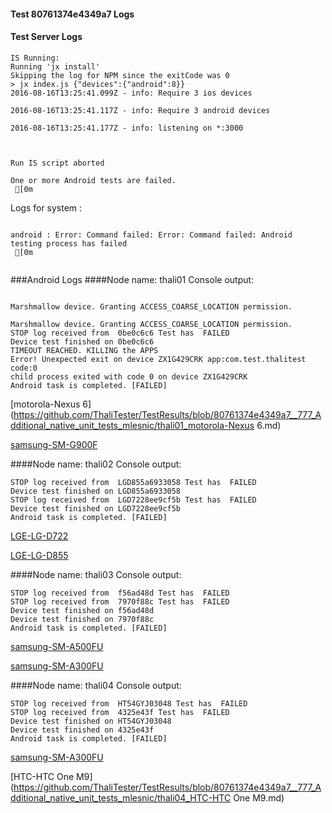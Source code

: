 #### Test 80761374e4349a7 Logs

#### Test Server Logs
```
IS Running:
Running 'jx install'
Skipping the log for NPM since the exitCode was 0
> jx index.js {"devices":{"android":8}}
2016-08-16T13:25:41.099Z - info: Require 3 ios devices

2016-08-16T13:25:41.117Z - info: Require 3 android devices

2016-08-16T13:25:41.177Z - info: listening on *:3000


 
Run IS script aborted
 
One or more Android tests are failed.
 [0m

```


Logs for system : 
```

android : Error: Command failed: Error: Command failed: Android testing process has failed
 [0m


```
###Android Logs
####Node name: thali01
Console output:
```

Marshmallow device. Granting ACCESS_COARSE_LOCATION permission.

Marshmallow device. Granting ACCESS_COARSE_LOCATION permission.
STOP log received from  0be0c6c6 Test has  FAILED
Device test finished on 0be0c6c6 
TIMEOUT REACHED. KILLING the APPS
Error! Unexpected exit on device ZX1G429CRK app:com.test.thalitest code:0 
child process exited with code 0 on device ZX1G429CRK 
Android task is completed. [FAILED]
```
[motorola-Nexus 6](https://github.com/ThaliTester/TestResults/blob/80761374e4349a7__777_Additional_native_unit_tests_mlesnic/thali01_motorola-Nexus 6.md)

[samsung-SM-G900F](https://github.com/ThaliTester/TestResults/blob/80761374e4349a7__777_Additional_native_unit_tests_mlesnic/thali01_samsung-SM-G900F.md)

####Node name: thali02
Console output:
```
STOP log received from  LGD855a6933058 Test has  FAILED
Device test finished on LGD855a6933058 
STOP log received from  LGD7228ee9cf5b Test has  FAILED
Device test finished on LGD7228ee9cf5b 
Android task is completed. [FAILED]
```
[LGE-LG-D722](https://github.com/ThaliTester/TestResults/blob/80761374e4349a7__777_Additional_native_unit_tests_mlesnic/thali02_LGE-LG-D722.md)

[LGE-LG-D855](https://github.com/ThaliTester/TestResults/blob/80761374e4349a7__777_Additional_native_unit_tests_mlesnic/thali02_LGE-LG-D855.md)

####Node name: thali03
Console output:
```
STOP log received from  f56ad48d Test has  FAILED
STOP log received from  7970f88c Test has  FAILED
Device test finished on f56ad48d 
Device test finished on 7970f88c 
Android task is completed. [FAILED]
```
[samsung-SM-A500FU](https://github.com/ThaliTester/TestResults/blob/80761374e4349a7__777_Additional_native_unit_tests_mlesnic/thali03_samsung-SM-A500FU.md)

[samsung-SM-A300FU](https://github.com/ThaliTester/TestResults/blob/80761374e4349a7__777_Additional_native_unit_tests_mlesnic/thali03_samsung-SM-A300FU.md)

####Node name: thali04
Console output:
```
STOP log received from  HT54GYJ03048 Test has  FAILED
STOP log received from  4325e43f Test has  FAILED
Device test finished on HT54GYJ03048 
Device test finished on 4325e43f 
Android task is completed. [FAILED]
```
[samsung-SM-A300FU](https://github.com/ThaliTester/TestResults/blob/80761374e4349a7__777_Additional_native_unit_tests_mlesnic/thali04_samsung-SM-A300FU.md)

[HTC-HTC One M9](https://github.com/ThaliTester/TestResults/blob/80761374e4349a7__777_Additional_native_unit_tests_mlesnic/thali04_HTC-HTC One M9.md)




